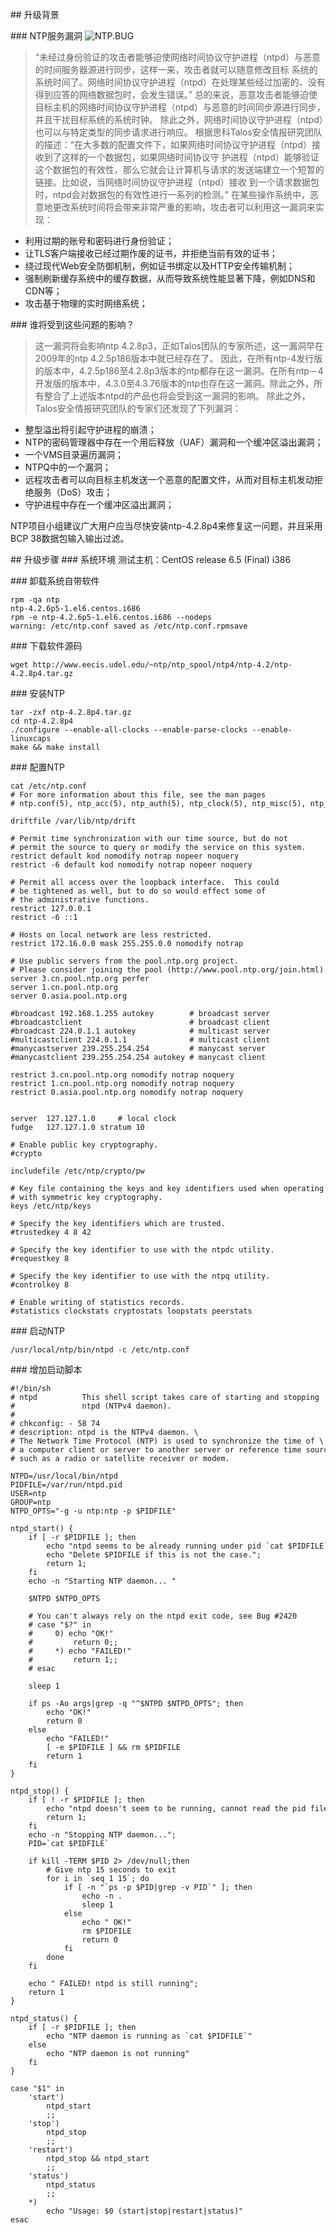 ## 升级背景

### NTP服务漏洞
![NTP.BUG](http://www.zerounix.com/system/ntp/ntp-bug.png)
>“未经过身份验证的攻击者能够迫使网络时间协议守护进程（ntpd）与恶意的时间服务器源进行同步，这样一来，攻击者就可以随意修改目标 系统的系统时间了。网络时间协议守护进程（ntpd）在处理某些经过加密的、没有得到应答的网络数据包时，会发生错误。”
总的来说，恶意攻击者能够迫使目标主机的网络时间协议守护进程（ntpd）与恶意的时间同步源进行同步，并且干扰目标系统的系统时钟。
除此之外，网络时间协议守护进程（ntpd）也可以与特定类型的同步请求进行响应。
根据思科Talos安全情报研究团队的描述：“在大多数的配置文件下，如果网络时间协议守护进程（ntpd）接收到了这样的一个数据包，如果网络时间协议守 护进程（ntpd）能够验证这个数据包的有效性，那么它就会让计算机与请求的发送端建立一个短暂的链接。比如说，当网络时间协议守护进程（ntpd）接收 到一个请求数据包时，ntpd会对数据包的有效性进行一系列的检测。” 在某些操作系统中，恶意地更改系统时间将会带来非常严重的影响，攻击者可以利用这一漏洞来实现：
* 利用过期的账号和密码进行身份验证；
* 让TLS客户端接收已经过期作废的证书，并拒绝当前有效的证书；
* 绕过现代Web安全防御机制，例如证书绑定以及HTTP安全传输机制；
* 强制刷新缓存系统中的缓存数据，从而导致系统性能显著下降，例如DNS和CDN等；
* 攻击基于物理的实时网络系统；

### 谁将受到这些问题的影响？
>这一漏洞将会影响ntp 4.2.8p3，正如Talos团队的专家所述，这一漏洞早在2009年的ntp 4.2.5p186版本中就已经存在了。
因此，在所有ntp-4发行版的版本中，4.2.5p186至4.2.8p3版本的ntp都存在这一漏洞。在所有ntp－4开发版的版本中，4.3.0至4.3.76版本的ntp也存在这一漏洞。除此之外，所有整合了上述版本ntpd的产品也将会受到这一漏洞的影响。
除此之外，Talos安全情报研究团队的专家们还发现了下列漏洞：


* 整型溢出将引起守护进程的崩溃；
* NTP的密码管理器中存在一个用后释放（UAF）漏洞和一个缓冲区溢出漏洞；
* 一个VMS目录遍历漏洞；
* NTPQ中的一个漏洞；
* 远程攻击者可以向目标主机发送一个恶意的配置文件，从而对目标主机发动拒绝服务（DoS）攻击；
* 守护进程中存在一个缓冲区溢出漏洞；

NTP项目小组建议广大用户应当尽快安装ntp-4.2.8p4来修复这一问题，并且采用BCP 38数据包输入输出过滤。

## 升级步骤
### 系统环境
测试主机：CentOS release 6.5 (Final) i386

### 卸载系统自带软件

```
rpm -qa ntp
ntp-4.2.6p5-1.el6.centos.i686
rpm -e ntp-4.2.6p5-1.el6.centos.i686 --nodeps
warning: /etc/ntp.conf saved as /etc/ntp.conf.rpmsave
```

### 下载软件源码
```
wget http://www.eecis.udel.edu/~ntp/ntp_spool/ntp4/ntp-4.2/ntp-4.2.8p4.tar.gz
```

### 安装NTP
```
tar -zxf ntp-4.2.8p4.tar.gz 
cd ntp-4.2.8p4
./configure --enable-all-clocks --enable-parse-clocks --enable-linuxcaps 
make && make install 
```
### 配置NTP
```
cat /etc/ntp.conf         
# For more information about this file, see the man pages
# ntp.conf(5), ntp_acc(5), ntp_auth(5), ntp_clock(5), ntp_misc(5), ntp_mon(5).

driftfile /var/lib/ntp/drift

# Permit time synchronization with our time source, but do not
# permit the source to query or modify the service on this system.
restrict default kod nomodify notrap nopeer noquery
restrict -6 default kod nomodify notrap nopeer noquery

# Permit all access over the loopback interface.  This could
# be tightened as well, but to do so would effect some of
# the administrative functions.
restrict 127.0.0.1 
restrict -6 ::1

# Hosts on local network are less restricted.
restrict 172.16.0.0 mask 255.255.0.0 nomodify notrap

# Use public servers from the pool.ntp.org project.
# Please consider joining the pool (http://www.pool.ntp.org/join.html).
server 3.cn.pool.ntp.org perfer  
server 1.cn.pool.ntp.org
server 0.asia.pool.ntp.org

#broadcast 192.168.1.255 autokey        # broadcast server
#broadcastclient                        # broadcast client
#broadcast 224.0.1.1 autokey            # multicast server
#multicastclient 224.0.1.1              # multicast client
#manycastserver 239.255.254.254         # manycast server
#manycastclient 239.255.254.254 autokey # manycast client

restrict 3.cn.pool.ntp.org nomodify notrap noquery
restrict 1.cn.pool.ntp.org nomodify notrap noquery
restrict 0.asia.pool.ntp.org nomodify notrap noquery


server  127.127.1.0     # local clock
fudge   127.127.1.0 stratum 10

# Enable public key cryptography.
#crypto

includefile /etc/ntp/crypto/pw

# Key file containing the keys and key identifiers used when operating
# with symmetric key cryptography. 
keys /etc/ntp/keys

# Specify the key identifiers which are trusted.
#trustedkey 4 8 42

# Specify the key identifier to use with the ntpdc utility.
#requestkey 8

# Specify the key identifier to use with the ntpq utility.
#controlkey 8

# Enable writing of statistics records.
#statistics clockstats cryptostats loopstats peerstats

```

### 启动NTP
```
/usr/local/ntp/bin/ntpd -c /etc/ntp.conf
```
### 增加启动脚本
```
#!/bin/sh
# ntpd          This shell script takes care of starting and stopping
#               ntpd (NTPv4 daemon).
#
# chkconfig: - 58 74
# description: ntpd is the NTPv4 daemon. \
# The Network Time Protocol (NTP) is used to synchronize the time of \
# a computer client or server to another server or reference time source, \
# such as a radio or satellite receiver or modem.

NTPD=/usr/local/bin/ntpd
PIDFILE=/var/run/ntpd.pid
USER=ntp
GROUP=ntp
NTPD_OPTS="-g -u ntp:ntp -p $PIDFILE"

ntpd_start() {
    if [ -r $PIDFILE ]; then
        echo "ntpd seems to be already running under pid `cat $PIDFILE`."
        echo "Delete $PIDFILE if this is not the case.";
        return 1;
    fi
    echo -n "Starting NTP daemon... "

    $NTPD $NTPD_OPTS

    # You can't always rely on the ntpd exit code, see Bug #2420
    # case "$?" in
    #     0) echo "OK!"
    #         return 0;;
    #     *) echo "FAILED!"
    #         return 1;;
    # esac

    sleep 1

    if ps -Ao args|grep -q "^$NTPD $NTPD_OPTS"; then
        echo "OK!"
        return 0
    else
        echo "FAILED!"
        [ -e $PIDFILE ] && rm $PIDFILE
        return 1
    fi
}

ntpd_stop() {
    if [ ! -r $PIDFILE ]; then
        echo "ntpd doesn't seem to be running, cannot read the pid file."
        return 1;
    fi
    echo -n "Stopping NTP daemon...";
    PID=`cat $PIDFILE`

    if kill -TERM $PID 2> /dev/null;then
        # Give ntp 15 seconds to exit
        for i in `seq 1 15`; do
            if [ -n "`ps -p $PID|grep -v PID`" ]; then
                echo -n .
                sleep 1
            else
                echo " OK!"
                rm $PIDFILE
                return 0
            fi
        done
    fi

    echo " FAILED! ntpd is still running";
    return 1
}

ntpd_status() {
    if [ -r $PIDFILE ]; then
        echo "NTP daemon is running as `cat $PIDFILE`"
    else
        echo "NTP daemon is not running"
    fi
}

case "$1" in
    'start')
        ntpd_start
        ;;
    'stop')
        ntpd_stop
        ;;
    'restart')
        ntpd_stop && ntpd_start
        ;;
    'status')
        ntpd_status
        ;;
    *)
        echo "Usage: $0 (start|stop|restart|status)"
esac
```

